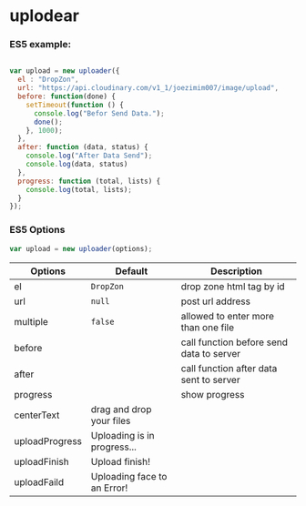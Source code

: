 # uplodear


### ES5 example:

```javascript

var upload = new uploader({
  el : "DropZon",
  url: "https://api.cloudinary.com/v1_1/joezimim007/image/upload",
  before: function(done) {
    setTimeout(function () {
      console.log("Befor Send Data.");
      done();
    }, 1000);
  },
  after: function (data, status) {
    console.log("After Data Send");
    console.log(data, status)
  },
  progress: function (total, lists) {
    console.log(total, lists);
  }
});
```

### ES5 Options
```javascript
var upload = new uploader(options);
```
Options          | Default                           | Description
---             | ---                               | ---
el              | `DropZon `                        | drop zone html tag by id
url             | `null`                            | post url address
multiple        | `false`                           | allowed to enter more than one file
before          |                                   | call function before send data to server
after           |                                   | call function after data sent to server
progress        |                                   | show progress
centerText      | drag and drop your files          |
uploadProgress  | Uploading is in progress...       |
uploadFinish    | Upload finish!                    |
uploadFaild     | Uploading face to an Error!       |
